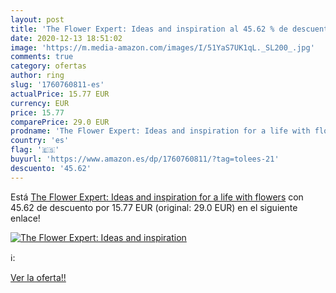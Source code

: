 ```yaml
---
layout: post
title: 'The Flower Expert: Ideas and inspiration al 45.62 % de descuento'
date: 2020-12-13 18:51:02
image: 'https://m.media-amazon.com/images/I/51YaS7UK1qL._SL200_.jpg'
comments: true
category: ofertas
author: ring
slug: '1760760811-es'
actualPrice: 15.77 EUR
currency: EUR
price: 15.77
comparePrice: 29.0 EUR
prodname: 'The Flower Expert: Ideas and inspiration for a life with flowers'
country: 'es'
flag: '🇪🇸'
buyurl: 'https://www.amazon.es/dp/1760760811/?tag=tolees-21'
descuento: '45.62'
---
```


Está [The Flower Expert: Ideas and inspiration for a life with flowers](https://www.amazon.es/dp/1760760811/?tag=tolees-21) con 45.62 de descuento por 15.77 EUR (original: 29.0 EUR) en el siguiente enlace!

[![The Flower Expert: Ideas and inspiration](https://m.media-amazon.com/images/I/51YaS7UK1qL._SL200_.jpg)](https://www.amazon.es/dp/1760760811/?tag=tolees-21)

ℹ️:


[Ver la oferta!!](https://www.amazon.es/dp/1760760811/?tag=tolees-21)
